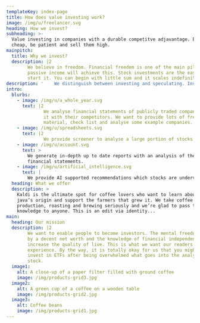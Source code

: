 ```yaml
---
templateKey: index-page
title: How does value investing work?
image: /img/u/freelancer.svg
heading: How we invest?
subheading: >-
  Value investing in companies with a durable competitve adjavantage. Buy them
  cheap, be patient and sell them high.
mainpitch:
  title: Why we invest?
  description: |2
        We believe in freedom. Financial freedom is one of the main pillar. Only
        passive income will achieve this. Stock investments are the easiest way to
        start it. You can begin with little sum and it scales indefinitely.
description: '    We distinguish between investing and speculating. Investing means buying     assets such as stock, real estate and bonds for the earnings they generate.     Speculating equals buying something to sell it to a greater fool tomorrow.  We specialise largely on stock investments and analyse them according to  their financial statement.'
intro:
  blurbs:
    - image: /img/u/a_whole_year.svg
      text: |2
              We analyse financial statements of publicly traded companies and compare
              it with their competitors. We want to provide lots of free educational
              material, check list and analyse some example companies.
    - image: /img/u/spreadsheets.svg
      text: |2
              We provide screener to analyse a large portion of stocks from various universes.
    - image: /img/u/account.svg
      text: >
        We generate in-depth up to date reports with an analysis of the
        financial statements.
    - image: /img/u/artificial_intelligence.svg
      text: |
        We provide AI supported recommendations which stocks are undervalued.
  heading: What we offer
  description: >
    Kaldi is the ultimate spot for coffee lovers who want to learn about their
    java’s origin and support the farmers that grew it. We take coffee
    production, roasting and brewing seriously and we’re glad to pass that
    knowledge to anyone. This is an edit via identity...
main:
  heading: Our mission
  description: |2
        We want to enable people to become investors. The mental freedom experienced
        by a decent net worth and the knowledge of financial independence greatly
        increase the quality of live. This is what we want our readers to
        experience. By the way, it is totally okay for us that you might decide to
        invest in ETFs after being overwhelmed what goes into the analysis of a single
        stock.
  image1:
    alt: A close-up of a paper filter filled with ground coffee
    image: /img/products-grid3.jpg
  image2:
    alt: A green cup of a coffee on a wooden table
    image: /img/products-grid2.jpg
  image3:
    alt: Coffee beans
    image: /img/products-grid1.jpg
---
```

